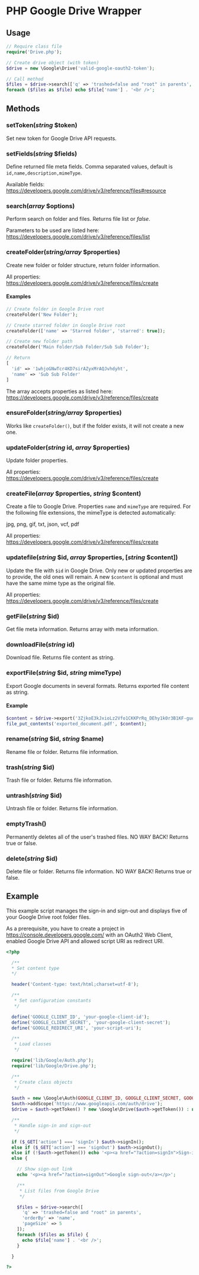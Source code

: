 # PHP Google Drive Wrapper

## Usage

```php
// Require class file
require('Drive.php');

// Create drive object (with token)
$drive = new \Google\Drive('valid-google-oauth2-token');

// Call method
$files = $drive->search(['q' => 'trashed=false and "root" in parents', 'pageSize' => 5]);
foreach ($files as $file) echo $file['name'] . '<br />';
```

## Methods

### setToken(*string* $token)

Set new token for Google Drive API requests.

### setFields(*string* $fields)

Define returned file meta fields. Comma separated values, default is `id,name,description,mimeType`.

Available fields:
https://developers.google.com/drive/v3/reference/files#resource

### search(*array* $options)

Perform search on folder and files. Returns file list or *false*.

Parameters to be used are listed here:
https://developers.google.com/drive/v3/reference/files/list

### createFolder(*string/array* $properties)

Create new folder or folder structure, return folder information.

All properties:
https://developers.google.com/drive/v3/reference/files/create

#### Examples

```php
// Create folder in Google Drive root
createFolder('New Folder');

// Create starred folder in Google Drive root
createFolder(['name' => 'Starred folder', 'starred': true]);

// Create new folder path
createFolder('Main Folder/Sub Folder/Sub Sub Folder');

// Return
[
  'id' => '1whjoGNwTcr4KD7sirAZyxMrAQJvhdyht',
  'name' => 'Sub Sub Folder'
]
```

The array accepts properties as listed here:
https://developers.google.com/drive/v3/reference/files/create

### ensureFolder(*string/array* $properties)

Works like `createFolder()`, but if the folder exists, it will not create a new one.

### updateFolder(*string* id, *array* $properties)

Update folder properties.

All properties:
https://developers.google.com/drive/v3/reference/files/create

### createFile(*array* $properties, *string* $content)

Create a file to Google Drive. Properties `name` and `mimeType` are required.
For the following file extensions, the mimeType is detected automatically:

jpg, png, gif, txt, json, vcf, pdf

All properties:
https://developers.google.com/drive/v3/reference/files/create

### updatefile(*string* $id, *array* $properties, [*string* $content])

Update the file with `$id` in Google Drive. Only new or updated properties are to provide, the old ones will remain. A new `$content` is optional and must have the same mime type as the original file.

All properties:
https://developers.google.com/drive/v3/reference/files/create

### getFile(*string* $id)

Get file meta information. Returns array with meta information.

### downloadFile(*string* id)

Download file. Returns file content as string.

### exportFile(*string* $id, *string* mimeType)

Export Google documents in several formats. Returns exported file content as string.

#### Example

```php
$content = $drive->export('3ZjkoE3kJxioLz2Vfo1CKKPrRq_DEhy1k0r3B1KF-guo', 'application/pdf');
file_put_contents('exported_document.pdf', $content);
```

### rename(*string* $id, *string* $name)

Rename file or folder. Returns file information.

### trash(*string* $id)

Trash file or folder. Returns file information.

### untrash(*string* $id)

Untrash file or folder. Returns file information.

### emptyTrash()

Permanently deletes all of the user's trashed files. NO WAY BACK!
Returns true or false.

### delete(*string* $id)

Delete file or folder. Returns file information. NO WAY BACK!
Returns true or false.

## Example

This example script manages the sign-in and sign-out and displays five of your Google Drive root folder files.

As a prerequisite, you have to create a project in https://console.developers.google.com/ with an OAuth2 Web Client, enabled Google Drive API and allowed script URI as redirect URI.

```php
<?php

  /**
  * Set content type
  */

  header('Content-type: text/html;charset=utf-8');

  /**
   * Set configuration constants
   */

  define('GOOGLE_CLIENT_ID', 'your-google-client-id');
  define('GOOGLE_CLIENT_SECRET', 'your-google-client-secret');
  define('GOOGLE_REDIRECT_URI', 'your-script-uri');

  /**
   * Load classes
   */

  require('lib/Google/Auth.php');
  require('lib/Google/Drive.php');

  /**
   * Create class objects
   */

  $auth = new \Google\Auth(GOOGLE_CLIENT_ID, GOOGLE_CLIENT_SECRET, GOOGLE_REDIRECT_URI);
  $auth->addScope('https://www.googleapis.com/auth/drive');
  $drive = $auth->getToken() ? new \Google\Drive($auth->getToken()) : null;

  /**
   * Handle sign-in and sign-out
   */

  if ($_GET['action'] === 'signIn') $auth->signIn();
  else if ($_GET['action'] === 'signOut') $auth->signOut();
  else if (!$auth->getToken()) echo '<p><a href="?action=signIn">Sign-in to Google</a></p>';
  else {

    // Show sign-out link
    echo '<p><a href="?action=signOut">Google sign-out</a></p>';

    /**
     * List files from Google Drive
     */

    $files = $drive->search([
      'q' => 'trashed=false and "root" in parents',
      'orderBy' => 'name',
      'pageSize' => 5
    ]);
    foreach ($files as $file) {
      echo $file['name'] . '<br />';
    }

  }

?>
```
